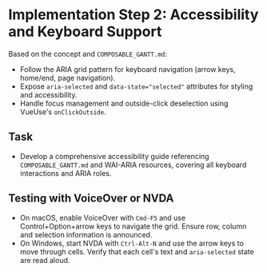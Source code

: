 # Implementation Step 2: Accessibility and Keyboard Support

Based on the concept and `COMPOSABLE_GANTT.md`:

- Follow the ARIA grid pattern for keyboard navigation (arrow keys, home/end, page navigation).
- Expose `aria-selected` and `data-state="selected"` attributes for styling and accessibility.
- Handle focus management and outside-click deselection using VueUse's `onClickOutside`.

## Task
- Develop a comprehensive accessibility guide referencing `COMPOSABLE_GANTT.md` and WAI-ARIA resources, covering all keyboard interactions and ARIA roles.

## Testing with VoiceOver or NVDA
- On macOS, enable VoiceOver with `Cmd-F5` and use Control+Option+arrow keys to navigate the grid. Ensure row, column and selection information is announced.
- On Windows, start NVDA with `Ctrl-Alt-N` and use the arrow keys to move through cells. Verify that each cell's text and `aria-selected` state are read aloud.
